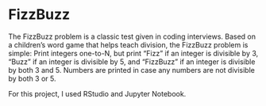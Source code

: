 # FizzBuzz

The FizzBuzz problem is a classic test given in coding interviews. Based on a children’s word game that helps teach division, the FizzBuzz problem is simple: Print integers one-to-N, but print “Fizz” if an integer is divisible by 3, “Buzz” if an integer is divisible by 5, and “FizzBuzz” if an integer is divisible by both 3 and 5. Numbers are printed in case any numbers are not divisible by both 3 or 5.

For this project, I used RStudio and Jupyter Notebook.
